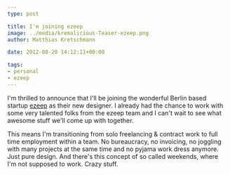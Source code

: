 ```yaml
---
type: post

title: I'm joining ezeep
image: ../media/kremalicious-Teaser-ezeep.png
author: Matthias Kretschmann

date: 2012-08-20 14:12:11+00:00

tags:
- personal
- ezeep
---
```


I'm thrilled to announce that I'll be joining the wonderful Berlin based startup [ezeep](http://ezeep.com) as their new designer. I already had the chance to work with some very talented folks from the ezeep team and I can't wait to see what awesome stuff we'll come up with together.

This means I'm transitioning from solo freelancing & contract work to full time employment within a team. No bureaucracy, no invoicing, no joggling with many projects at the same time and no pyjama work dress anymore. Just pure design. And there's this concept of so called weekends, where I'm not supposed to work. Crazy stuff.
